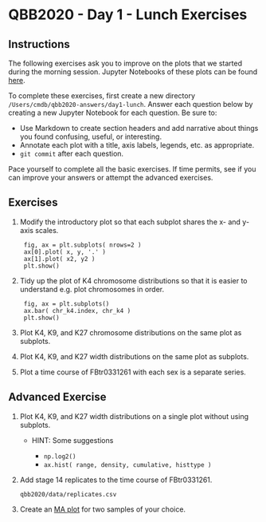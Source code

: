 # QBB2020 - Day 1 - Lunch Exercises

## Instructions

The following exercises ask you to improve on the plots that we started during the morning session.  Jupyter Notebooks of these plots can be found [here](https://github.com/bxlab/qbb2020/tree/master/day1/1-morning).

To complete these exercises, first create a new directory `/Users/cmdb/qbb2020-answers/day1-lunch`.  Answer each question below by creating a new Jupyter Notebook for each question.  Be sure to:

- Use Markdown to create section headers and add narrative about things you found confusing, useful, or interesting.
- Annotate each plot with a title, axis labels, legends, etc. as appropriate.
- `git commit` after each question.

Pace yourself to complete all the basic exercises.  If time permits, see if you can improve your answers or attempt the advanced exercises.

## Exercises

1. Modify the introductory plot so that each subplot shares the x- and y-axis scales.

        fig, ax = plt.subplots( nrows=2 )
        ax[0].plot( x, y, '.' )
        ax[1].plot( x2, y2 )
        plt.show()

1. Tidy up the plot of K4 chromosome distributions so that it is easier to understand e.g. plot chromosomes in order.

        fig, ax = plt.subplots()
        ax.bar( chr_k4.index, chr_k4 )
        plt.show()

1. Plot K4, K9, and K27 chromosome distributions on the same plot as subplots.

1. Plot K4, K9, and K27 width distributions on the same plot as subplots.

1. Plot a time course of FBtr0331261 with each sex is a separate series.

## Advanced Exercise

1. Plot K4, K9, and K27 width distributions on a single plot without using subplots.

    - HINT: Some suggestions

        - `np.log2()`
        - `ax.hist( range, density, cumulative, histtype )`

1. Add stage 14 replicates to the time course of FBtr0331261.

    `qbb2020/data/replicates.csv`

1. Create an [MA plot](https://en.wikipedia.org/wiki/MA_plot) for two samples of your choice.

